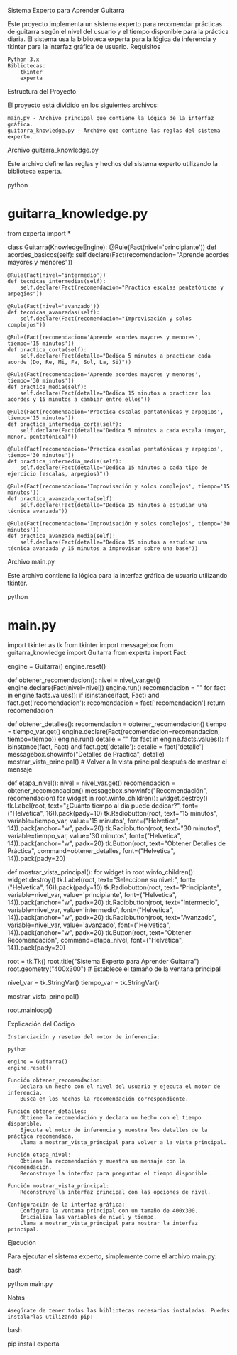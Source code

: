 Sistema Experto para Aprender Guitarra

Este proyecto implementa un sistema experto para recomendar prácticas de guitarra según el nivel del usuario y el tiempo disponible para la práctica diaria. El sistema usa la biblioteca experta para la lógica de inferencia y tkinter para la interfaz gráfica de usuario.
Requisitos

    Python 3.x
    Bibliotecas:
        tkinter
        experta

Estructura del Proyecto

El proyecto está dividido en los siguientes archivos:

    main.py - Archivo principal que contiene la lógica de la interfaz gráfica.
    guitarra_knowledge.py - Archivo que contiene las reglas del sistema experto.

Archivo guitarra_knowledge.py

Este archivo define las reglas y hechos del sistema experto utilizando la biblioteca experta.

python

# guitarra_knowledge.py
from experta import *

class Guitarra(KnowledgeEngine):
    @Rule(Fact(nivel='principiante'))
    def acordes_basicos(self):
        self.declare(Fact(recomendacion="Aprende acordes mayores y menores"))

    @Rule(Fact(nivel='intermedio'))
    def tecnicas_intermedias(self):
        self.declare(Fact(recomendacion="Practica escalas pentatónicas y arpegios"))

    @Rule(Fact(nivel='avanzado'))
    def tecnicas_avanzadas(self):
        self.declare(Fact(recomendacion="Improvisación y solos complejos"))

    @Rule(Fact(recomendacion='Aprende acordes mayores y menores', tiempo='15 minutos'))
    def practica_corta(self):
        self.declare(Fact(detalle="Dedica 5 minutos a practicar cada acorde (Do, Re, Mi, Fa, Sol, La, Si)"))

    @Rule(Fact(recomendacion='Aprende acordes mayores y menores', tiempo='30 minutos'))
    def practica_media(self):
        self.declare(Fact(detalle="Dedica 15 minutos a practicar los acordes y 15 minutos a cambiar entre ellos"))

    @Rule(Fact(recomendacion='Practica escalas pentatónicas y arpegios', tiempo='15 minutos'))
    def practica_intermedia_corta(self):
        self.declare(Fact(detalle="Dedica 5 minutos a cada escala (mayor, menor, pentatónica)"))

    @Rule(Fact(recomendacion='Practica escalas pentatónicas y arpegios', tiempo='30 minutos'))
    def practica_intermedia_media(self):
        self.declare(Fact(detalle="Dedica 15 minutos a cada tipo de ejercicio (escalas, arpegios)"))
    
    @Rule(Fact(recomendacion='Improvisación y solos complejos', tiempo='15 minutos'))
    def practica_avanzada_corta(self):
        self.declare(Fact(detalle="Dedica 15 minutos a estudiar una técnica avanzada"))

    @Rule(Fact(recomendacion='Improvisación y solos complejos', tiempo='30 minutos'))
    def practica_avanzada_media(self):
        self.declare(Fact(detalle="Dedica 15 minutos a estudiar una técnica avanzada y 15 minutos a improvisar sobre una base"))

Archivo main.py

Este archivo contiene la lógica para la interfaz gráfica de usuario utilizando tkinter.

python

# main.py
import tkinter as tk
from tkinter import messagebox
from guitarra_knowledge import Guitarra
from experta import Fact

engine = Guitarra()
engine.reset()

def obtener_recomendacion():
    nivel = nivel_var.get()
    engine.declare(Fact(nivel=nivel))
    engine.run()
    recomendacion = ""
    for fact in engine.facts.values():
        if isinstance(fact, Fact) and fact.get('recomendacion'):
            recomendacion = fact['recomendacion']
    return recomendacion

def obtener_detalles():
    recomendacion = obtener_recomendacion()
    tiempo = tiempo_var.get()
    engine.declare(Fact(recomendacion=recomendacion, tiempo=tiempo))
    engine.run()
    detalle = ""
    for fact in engine.facts.values():
        if isinstance(fact, Fact) and fact.get('detalle'):
            detalle = fact['detalle']
    messagebox.showinfo("Detalles de Práctica", detalle)
    mostrar_vista_principal()  # Volver a la vista principal después de mostrar el mensaje

def etapa_nivel():
    nivel = nivel_var.get()
    recomendacion = obtener_recomendacion()
    messagebox.showinfo("Recomendación", recomendacion)
    for widget in root.winfo_children():
        widget.destroy()
    tk.Label(root, text="¿Cuánto tiempo al día puede dedicar?", font=("Helvetica", 16)).pack(pady=10)
    tk.Radiobutton(root, text="15 minutos", variable=tiempo_var, value='15 minutos', font=("Helvetica", 14)).pack(anchor="w", padx=20)
    tk.Radiobutton(root, text="30 minutos", variable=tiempo_var, value='30 minutos', font=("Helvetica", 14)).pack(anchor="w", padx=20)
    tk.Button(root, text="Obtener Detalles de Práctica", command=obtener_detalles, font=("Helvetica", 14)).pack(pady=20)

def mostrar_vista_principal():
    for widget in root.winfo_children():
        widget.destroy()
    tk.Label(root, text="Seleccione su nivel:", font=("Helvetica", 16)).pack(pady=10)
    tk.Radiobutton(root, text="Principiante", variable=nivel_var, value='principiante', font=("Helvetica", 14)).pack(anchor="w", padx=20)
    tk.Radiobutton(root, text="Intermedio", variable=nivel_var, value='intermedio', font=("Helvetica", 14)).pack(anchor="w", padx=20)
    tk.Radiobutton(root, text="Avanzado", variable=nivel_var, value='avanzado', font=("Helvetica", 14)).pack(anchor="w", padx=20)
    tk.Button(root, text="Obtener Recomendación", command=etapa_nivel, font=("Helvetica", 14)).pack(pady=20)

root = tk.Tk()
root.title("Sistema Experto para Aprender Guitarra")
root.geometry("400x300")  # Establece el tamaño de la ventana principal

nivel_var = tk.StringVar()
tiempo_var = tk.StringVar()

mostrar_vista_principal()

root.mainloop()

Explicación del Código

    Instanciación y reseteo del motor de inferencia:

    python

    engine = Guitarra()
    engine.reset()

    Función obtener_recomendacion:
        Declara un hecho con el nivel del usuario y ejecuta el motor de inferencia.
        Busca en los hechos la recomendación correspondiente.

    Función obtener_detalles:
        Obtiene la recomendación y declara un hecho con el tiempo disponible.
        Ejecuta el motor de inferencia y muestra los detalles de la práctica recomendada.
        Llama a mostrar_vista_principal para volver a la vista principal.

    Función etapa_nivel:
        Obtiene la recomendación y muestra un mensaje con la recomendación.
        Reconstruye la interfaz para preguntar el tiempo disponible.

    Función mostrar_vista_principal:
        Reconstruye la interfaz principal con las opciones de nivel.

    Configuración de la interfaz gráfica:
        Configura la ventana principal con un tamaño de 400x300.
        Inicializa las variables de nivel y tiempo.
        Llama a mostrar_vista_principal para mostrar la interfaz principal.

Ejecución

Para ejecutar el sistema experto, simplemente corre el archivo main.py:

bash

python main.py

Notas

    Asegúrate de tener todas las bibliotecas necesarias instaladas. Puedes instalarlas utilizando pip:

bash

pip install experta
